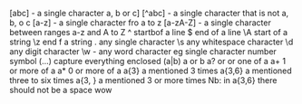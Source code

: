 [abc] - a single character a, b or c]
[^abc] - a single character that is not a, b, o c
[a-z] - a single character fro  a to z
[a-zA-Z] -  a single character between ranges a-z and A to Z
^ startbof a line
$ end of a line
\A start of a string
\z end f a string
. any single character
\s any whitespace character
\d any digit character
\w - any word character eg single character number symbol
(...) capture everything enclosed
(a|b) a or b
a? or or one of a
a+ 1 or more of a
a* 0 or more of a
a{3} a mentioned 3 times
a{3,6} a mentioned three to six times
a{3, } a mentioned 3 or more times
Nb: in a{3,6} there should not be a space
wow
